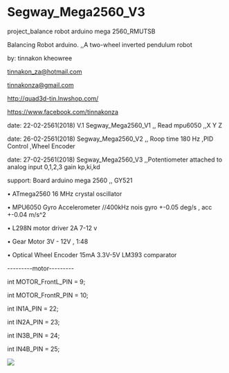 # Segway_Mega2560_V3
project_balance robot arduino mega 2560_RMUTSB 

Balancing Robot arduino. ,,A two-wheel inverted pendulum robot

by: tinnakon kheowree  

tinnakon_za@hotmail.com

tinnakonza@gmail.com

http://quad3d-tin.lnwshop.com/

https://www.facebook.com/tinnakonza

date: 22-02-2561(2018)  V.1 Segway_Mega2560_V1  ,, Read mpu6050 ,,X Y Z

date: 26-02-2561(2018)  Segway_Mega2560_V2      ,, Roop time 180 Hz  ,PID Control ,Wheel Encoder

date: 27-02-2561(2018)  Segway_Mega2560_V3      ,,Potentiometer attached to analog input 0,1,2,3 gain kp,ki,kd

support:  Board arduino mega 2560 ,, GY521

• ATmega2560  16 MHz crystal oscillator

• MPU6050 Gyro Accelerometer //400kHz nois gyro +-0.05 deg/s , acc +-0.04 m/s^2

• L298N motor driver 2A 7-12 v

• Gear Motor 3V - 12V , 1:48

• Optical Wheel Encoder 15mA 3.3V-5V LM393 comparator

---------motor---------

int MOTOR_FrontL_PIN = 9;

int MOTOR_FrontR_PIN = 10;

int IN1A_PIN = 22;

int IN2A_PIN = 23;

int IN3B_PIN = 24;

int IN4B_PIN = 25;

![](https://user-images.githubusercontent.com/9403558/36769949-172e0918-1c7a-11e8-87c5-4ae664e5535e.jpg)
